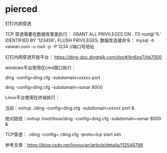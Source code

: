 # pierced
钉钉内网穿透

TCP 穿透需要在数据库里面执行：
GRANT ALL PRIVILEGES ON *.* TO root@'%' IDENTIFIED BY '123456';
FLUSH PRIVILEGES;
数据库连接命令：
mysql -h vaiwan.com -u root -p -P 1234 //端口号地址

钉钉内网穿透开放平台：
https://ding-doc.dingtalk.com/doc#/kn6zg7/hb7000

windows平台使用在cmd窗口执行：
 
 ding -config=ding.cfg -subdomain=xxxxx  port

 ding -config=ding.cfg -subdomain=sonar  8000
 
 Linux平台使用在终端执行：
 
 当前：nohup ./ding -config=ding.cfg -subdomain=xxxxx  port  &

 绝对路径：nohup /root/linux/ding -config=ding.cfg -subdomain=sonar  8000 &
 
 TCP穿透：
 ./ding -config=./ding.cfg -proto=tcp start ssh
 
 
 参考文章：https://blog.csdn.net/lxyoucan/article/details/112548798

